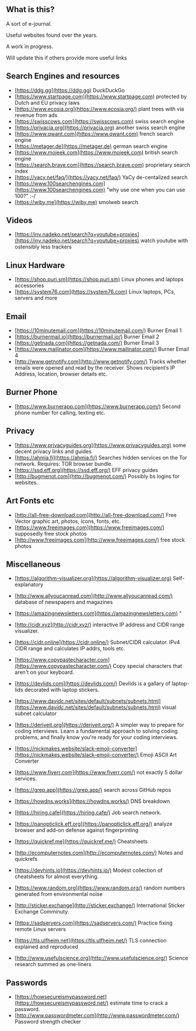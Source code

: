 ## What is this?

A sort of e-journal.

Useful websites found over the years.

A work in progress.

Will update this if others provide more useful links


## Search Engines and resources
* [https://ddg.gg](https://ddg.gg)   DuckDuckGo
* [https://www.startpage.com](https://www.startpage.com)   protected by Dutch and EU privacy laws
* [https://www.ecosia.org](https://www.ecosia.org/)   plant trees with via revenue from ads
* [https://swisscows.com](https://swisscows.com)   swiss search engine 
* [https://privacia.org](https://privacia.org)   another swiss search engine
* [https://www.qwant.com](https://www.qwant.com)  french search engine
* [https://metager.de](https://metager.de)  german search engine
* [https://www.mojeek.com](https://www.mojeek.com)  british search engine
* [https://search.brave.com](https://search.brave.com)  proprietary search index
* [https://yacy.net/faq/](https://yacy.net/faq/)   YaCy de-centalized search
* [https://www.100searchengines.com](https://www.100searchengines.com)  "why use one when you can use 100?" :-/
* [https://wiby.me](https://wiby.me)  smolweb search

## Videos
* [https://inv.nadeko.net/search?q=youtube+proxies](https://inv.nadeko.net/search?q=youtube+proxies)  watch youtube with ostensibly less trackers

## Linux Hardware
* [https://shop.puri.sm](https://shop.puri.sm)  Linux phones and laptops accessories
* [https://system76.com](https://system76.com)  Linux laptops, PCs, servers and more


## Email 
* [https://10minutemail.com](https://10minutemail.com/)  Burner Email 1
* [https://burnermail.io](https://burnermail.io/)  Burner Email 2 
* [https://getnada.com](https://getnada.com/)  Burner Email 3
* [https://www.mailinator.com](https://www.mailinator.com/)  Burner Email 4
* [http://www.getnotify.com](http://www.getnotify.com/)  Tracks whether emails were opened and read by the receiver. Shows recipient’s IP Address, location, browser details etc.

## Burner Phone
* [https://www.burnerapp.com](https://www.burnerapp.com/)   Second phone number for calling, texting etc.

## Privacy 
* [https://www.privacyguides.org](https://www.privacyguides.org)  some decent privacy links and guides
* [https://ahmia.fi](https://ahmia.fi/)   Searches hidden services on the Tor network. Requires: TOR browser bundle.
* [https://ssd.eff.org](https://ssd.eff.org/)   EFF privacy guides
* [http://bugmenot.com](http://bugmenot.com/)   Possibly bs logins for websites.

## Art Fonts etc
* [http://all-free-download.com](http://all-free-download.com/)   Free Vector graphic art, photos, icons, fonts, etc.
* [https://www.freeimages.com](https://www.freeimages.com/)   supposedly free stock photos
* [http://www.freeimages.com](http://www.freeimages.com/)   free stock photos

## Miscellaneous
* [https://algorithm-visualizer.org](https://algorithm-visualizer.org)   Self-explanatory

* [http://www.allyoucanread.com](http://www.allyoucanread.com/)   database of newspapers and magazines
* [https://amazingnewsletters.com](https://amazingnewsletters.com)   "

* [http://cidr.xyz](http://cidr.xyz/)   interactive IP address and CIDR range visualizer.
* [https://cidr.online](https://cidr.online/)   Subnet/CIDR calculator. IPv4 CIDR range and calculates IP addrs, tools etc.
* [https://www.copypastecharacter.com](https://www.copypastecharacter.com/)   Copy special characters that aren't on your keyboard.
* [https://devlids.com](https://devlids.com/)   Devlids is a gallary of laptop-lids decorated with laptop stickers.
* [https://www.davidc.net/sites/default/subnets/subnets.html](https://www.davidc.net/sites/default/subnets/subnets.html)   visual subnet calculator
* [https://deriveit.org](https://deriveit.org/)   A simpler way to prepare for coding interviews. Learn a fundamental approach to solving coding problems, and finally know you're ready for your coding interviews.

* [https://nickmakes.website/slack-emoji-converter](https://nickmakes.website/slack-emoji-converter/)   Emoji ASCII Art Converter 

* [https://www.fiverr.com](https://www.fiverr.com/)   not exactly 5 dollar services.
* [https://grep.app](https://grep.app/)   search across GitHub repos
* [https://howdns.works](https://howdns.works/)   DNS breakdown
* [https://hiring.cafe](https://hiring.cafe/)   Job search network.


* [https://panopticlick.eff.org](https://panopticlick.eff.org/)   analyze browser and add-on defense against fingerprinting
* [https://quickref.me](https://quickref.me/)   Cheatsheets
* [http://ecomputernotes.com](http://ecomputernotes.com/)   Notes and quickrefs
* [https://devhints.io](https://devhints.io/)   Modest collection of cheatsheets for almost everything.
* [https://www.random.org](https://www.random.org/)   random numbers generated from environmental noise
* [http://sticker.exchange](http://sticker.exchange/)   International Sticker Exchange Comminuty.
* [https://sadservers.com](https://sadservers.com/)   Practice fixing remote Linux servers
* [https://tls.ulfheim.net](https://tls.ulfheim.net/)   TLS connection explained and reproduced
* [http://www.usefulscience.org](http://www.usefulscience.org/)   Science research summed as one-liners

## Passwords
* [https://howsecureismypassword.net](https://howsecureismypassword.net/)   estimate time to crack a password. 
* [http://www.passwordmeter.com](http://www.passwordmeter.com/)   Password strength checker
